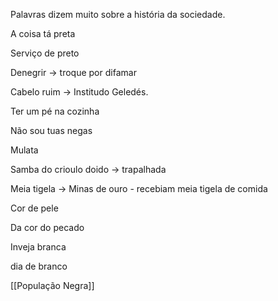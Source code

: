 Palavras dizem muito sobre a história da sociedade.

A coisa tá preta

Serviço de preto

Denegrir -> troque por difamar

Cabelo ruim -> Institudo Geledés.

Ter um pé na cozinha

Não sou tuas negas

Mulata

Samba do crioulo doido -> trapalhada

Meia tigela -> Minas de ouro - recebiam meia tigela de comida

Cor de pele

Da cor do pecado

Inveja branca

dia de branco 

[[População Negra]] 